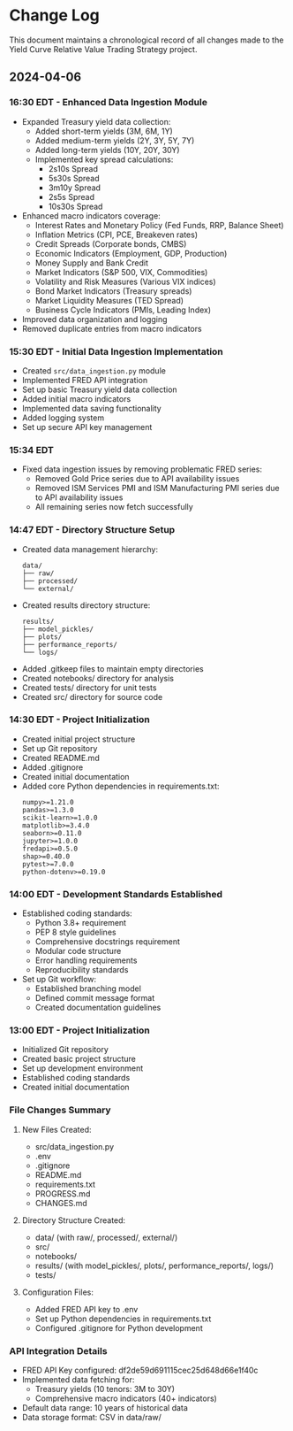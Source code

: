 # Change Log

This document maintains a chronological record of all changes made to the Yield Curve Relative Value Trading Strategy project.

## 2024-04-06

### 16:30 EDT - Enhanced Data Ingestion Module
- Expanded Treasury yield data collection:
  - Added short-term yields (3M, 6M, 1Y)
  - Added medium-term yields (2Y, 3Y, 5Y, 7Y)
  - Added long-term yields (10Y, 20Y, 30Y)
  - Implemented key spread calculations:
    - 2s10s Spread
    - 5s30s Spread
    - 3m10y Spread
    - 2s5s Spread
    - 10s30s Spread
- Enhanced macro indicators coverage:
  - Interest Rates and Monetary Policy (Fed Funds, RRP, Balance Sheet)
  - Inflation Metrics (CPI, PCE, Breakeven rates)
  - Credit Spreads (Corporate bonds, CMBS)
  - Economic Indicators (Employment, GDP, Production)
  - Money Supply and Bank Credit
  - Market Indicators (S&P 500, VIX, Commodities)
  - Volatility and Risk Measures (Various VIX indices)
  - Bond Market Indicators (Treasury spreads)
  - Market Liquidity Measures (TED Spread)
  - Business Cycle Indicators (PMIs, Leading Index)
- Improved data organization and logging
- Removed duplicate entries from macro indicators

### 15:30 EDT - Initial Data Ingestion Implementation
- Created `src/data_ingestion.py` module
- Implemented FRED API integration
- Set up basic Treasury yield data collection
- Added initial macro indicators
- Implemented data saving functionality
- Added logging system
- Set up secure API key management

### 15:34 EDT
- Fixed data ingestion issues by removing problematic FRED series:
  - Removed Gold Price series due to API availability issues
  - Removed ISM Services PMI and ISM Manufacturing PMI series due to API availability issues
  - All remaining series now fetch successfully

### 14:47 EDT - Directory Structure Setup
- Created data management hierarchy:
  ```
  data/
  ├── raw/
  ├── processed/
  └── external/
  ```
- Created results directory structure:
  ```
  results/
  ├── model_pickles/
  ├── plots/
  ├── performance_reports/
  └── logs/
  ```
- Added .gitkeep files to maintain empty directories
- Created notebooks/ directory for analysis
- Created tests/ directory for unit tests
- Created src/ directory for source code

### 14:30 EDT - Project Initialization
- Created initial project structure
- Set up Git repository
- Created README.md
- Added .gitignore
- Created initial documentation
- Added core Python dependencies in requirements.txt:
  ```
  numpy>=1.21.0
  pandas>=1.3.0
  scikit-learn>=1.0.0
  matplotlib>=3.4.0
  seaborn>=0.11.0
  jupyter>=1.0.0
  fredapi>=0.5.0
  shap>=0.40.0
  pytest>=7.0.0
  python-dotenv>=0.19.0
  ```

### 14:00 EDT - Development Standards Established
- Established coding standards:
  - Python 3.8+ requirement
  - PEP 8 style guidelines
  - Comprehensive docstrings requirement
  - Modular code structure
  - Error handling requirements
  - Reproducibility standards
- Set up Git workflow:
  - Established branching model
  - Defined commit message format
  - Created documentation guidelines

### 13:00 EDT - Project Initialization
- Initialized Git repository
- Created basic project structure
- Set up development environment
- Established coding standards
- Created initial documentation

### File Changes Summary
1. New Files Created:
   - src/data_ingestion.py
   - .env
   - .gitignore
   - README.md
   - requirements.txt
   - PROGRESS.md
   - CHANGES.md

2. Directory Structure Created:
   - data/ (with raw/, processed/, external/)
   - src/
   - notebooks/
   - results/ (with model_pickles/, plots/, performance_reports/, logs/)
   - tests/

3. Configuration Files:
   - Added FRED API key to .env
   - Set up Python dependencies in requirements.txt
   - Configured .gitignore for Python development

### API Integration Details
- FRED API Key configured: df2de59d691115cec25d648d66e1f40c
- Implemented data fetching for:
  - Treasury yields (10 tenors: 3M to 30Y)
  - Comprehensive macro indicators (40+ indicators)
- Default data range: 10 years of historical data
- Data storage format: CSV in data/raw/ 